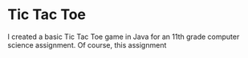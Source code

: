 <h1>Tic Tac Toe</h1>
<p> I created a basic Tic Tac Toe game in Java for an 11th grade computer science assignment. Of course, this assignment</p>
